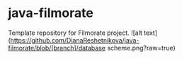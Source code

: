 # java-filmorate
Template repository for Filmorate project.
![alt text](https://github.com/DianaReshetnikova/java-filmorate/blob/[branch]/database scheme.png?raw=true)
